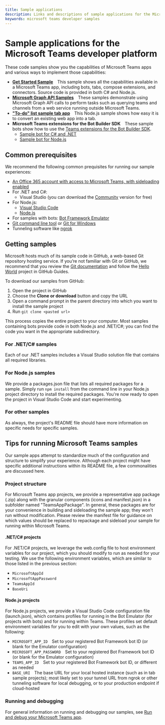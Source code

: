 ```yaml
---
title: Sample applications
description: Links and descriptions of sample applications for the Microsoft Teams developer platform
keywords: microsoft teams developer samples
---
```


# Sample applications for the Microsoft Teams developer platform

These code samples show you the capabilities of Microsoft Teams apps and various ways to implement those capabilities:

* **[Get Started Sample](https://github.com/OfficeDev/microsoft-teams-sample-get-started)**&emsp;This sample shows all the capabilities available in a Microsoft Teams app, including bots, tabs, compose extensions, and connectors. Source code is provided in both C# and Node.js.
* **[Microsoft Graph API Samples](https://github.com/OfficeDev/microsoft-teams-sample-graph)**&emsp;These samples demonstrate using Microsoft Graph API calls to perform tasks such as querying teams and channels from a web service running outside Microsoft Teams.
* **["To-do" list sample tab app](https://github.com/OfficeDev/microsoft-teams-sample-todo)**&emsp;This Node.js sample shows how easy it is to convert an existing web app into a tab.
* **Microsoft Teams extensions for the Bot Builder SDK**&emsp;These sample bots show how to use the [Teams extensions for the Bot Builder SDK](https://msdn.microsoft.com/en-us/microsoft-teams/code#microsoft-teams-extensions-for-the-bot-builder-sdk).
  * [Sample bot for C# and .NET](https://github.com/OfficeDev/BotBuilder-MicrosoftTeams/tree/master/CSharp/Samples/Microsoft.Bot.Connector.Teams.SampleBot)
  * [Sample bot for Node.js](https://github.com/OfficeDev/BotBuilder-MicrosoftTeams/tree/master/Node/samples)

## Common prerequisites

We recommend the following common prequisites for running our sample experiences:

* [An Office 365 account with access to Microsoft Teams, with sideloading enabled](~/get-started/get-started)
* For .NET and C#:
    * Visual Studio (you can download the [Community](https://www.visualstudio.com/free-developer-offers/) version for free)
* For Node.js:
    * [Visual Studio Code](https://code.visualstudio.com/)
    * [Node.js](https://nodejs.org/en/download/)
* For samples with bots: [Bot Framework Emulator](https://docs.microsoft.com/en-us/bot-framework/debug-bots-emulator)
* [Git command line tool](https://git-scm.com/downloads) or [Git for Windows](https://git-for-windows.github.io/)
* Tunneling software like [ngrok](https://ngrok.com/download)

## Getting samples

Microsoft hosts much of its sample code in GitHub, a web-based Git repository hosting service. If you’re not familiar with Git or GitHub, we recommend that you review the [Git documentation](https://git-scm.com/doc) and follow the [Hello World](https://guides.github.com/activities/hello-world/) project in GitHub Guides.

To download our samples from GitHub:

1. Open the project in GitHub
2. Choose the **Clone or download** button and copy the URL
3. Open a command prompt in the parent directory into which you want to install the sample project
4. Run `git clone <pasted url>`

This process copies the entire project to your computer. Most samples containing bots provide code in both Node.js and .NET/C#; you can find the code you want in the appropriate subdirectory.

### For .NET/C# samples

Each of our .NET samples includes a Visual Studio solution file that contains all required libraries.

### For Node.js samples

We provide a packages.json file that lists all required packages for a sample. Simply run `npm install` from the command line in your Node.js project directory to install the required packages. You're now ready to open the project in Visual Studio Code and start experimenting.

### For other samples

As always, the project's README file should have more information on specific needs for specific samples.

## Tips for running Microsoft Teams samples

Our sample apps attempt to standardize much of the configuration and structure to simplify your experience. Although each project might have specific additional instructions within its README file, a few commonalities are discussed here.

### Project structure

For Microsoft Teams app projects, we provide a representative app package (.zip) along with the granular components (icons and manifest.json) in a subfolder named "TeamsAppPackage". In general, these packages are for your convenience in building and sideloading the sample app; they won't run without modification. Please review the manifest file for guidance on which values should be replaced to repackage and sideload your sample for running within Microsoft Teams.

#### .NET/C# projects

For .NET/C# projects, we leverage the web.config file to host environment variables for our project, which you should modify to run as needed for your testing. We use the following environment variables, which are similar to those listed in the previous section:

* `MicrosoftAppId`
* `MicrosoftAppPassword`
* `TeamsAppId`
* `BaseUri` 

#### Node.js projects

For Node.js projects, we provide a Visual Studio Code configuration file (launch.json), which contains profiles for running in the Bot Emulator (for projects with bots) and for running within Teams. These profiles set default environment variables for you to edit with your own values, such as the following:

* `MICROSOFT_APP_ID`&emsp;Set to your registered Bot Framework bot ID (or blank for the Emulator configuration)
* `MICROSOFT_APP_PASSWORD`&emsp;Set to your registered Bot Framework bot ID (or blank for the Emulator configuration)
* `TEAMS_APP_ID`&emsp;Set to your registered Bot Framework bot ID, or different as needed
* `BASE_URI`&emsp;The base URL for your local hosted instance (such as in tab sample projects); most likely set to your tunnel URL from ngrok or other tunneling software for local debugging, or to your production endpoint if cloud-hosted

### Running and debugging

For general information on running and debugging our samples, see [Run and debug your Microsoft Teams app](~/resources/general/debug).
